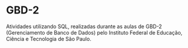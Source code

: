 # GBD-2
Atividades utilizando SQL, realizadas durante as aulas de GBD-2 (Gerenciamento de Banco de Dados) pelo Instituto Federal de Educação, Ciência e Tecnologia de São Paulo.
